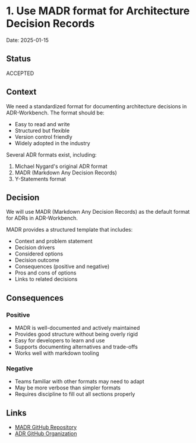 # 1. Use MADR format for Architecture Decision Records

Date: 2025-01-15

## Status

ACCEPTED

## Context

We need a standardized format for documenting architecture decisions in ADR-Workbench. The format should be:
- Easy to read and write
- Structured but flexible
- Version control friendly
- Widely adopted in the industry

Several ADR formats exist, including:
1. Michael Nygard's original ADR format
2. MADR (Markdown Any Decision Records)
3. Y-Statements format

## Decision

We will use MADR (Markdown Any Decision Records) as the default format for ADRs in ADR-Workbench.

MADR provides a structured template that includes:
- Context and problem statement
- Decision drivers
- Considered options
- Decision outcome
- Consequences (positive and negative)
- Pros and cons of options
- Links to related decisions

## Consequences

### Positive

- MADR is well-documented and actively maintained
- Provides good structure without being overly rigid
- Easy for developers to learn and use
- Supports documenting alternatives and trade-offs
- Works well with markdown tooling

### Negative

- Teams familiar with other formats may need to adapt
- May be more verbose than simpler formats
- Requires discipline to fill out all sections properly

## Links

- [MADR GitHub Repository](https://github.com/adr/madr)
- [ADR GitHub Organization](https://adr.github.io/)
